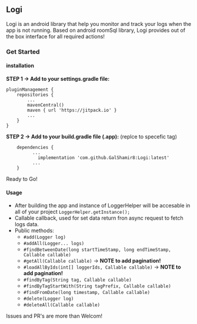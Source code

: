 ## Logi
Logi is an android library that help you monitor and track your logs when the app is not running.
Based on android roomSql library, Logi provides out of the box interface for all required actions!

### Get Started
#### installation

**STEP 1 -> Add to your settings.gradle file:**
```
pluginManagement {
    repositories {
        ...
        mavenCentral()
        maven { url 'https://jitpack.io' }
        ...
    }
}
```

**STEP 2 -> Add to your build.gradle file (.app):** (replce to specefic tag)
```
	dependencies {
          ...
	        implementation 'com.github.GalShamir8:Logi:latest'
          ...
	}
```
Ready to Go!

#### Usage

- After building the app and instance of LoggerHelper will be accesable in all of your project `LoggerHelper.getInstance();`
- Callable callback, used for set data return fron async request to fetch logs data.
- Public methods:
  - `#add(Logger log)`
  - `#addAll(Logger... logs)`
  - `#findBetweenDate(long startTimeStamp, long endTimeStamp, Callable callable)`
  - `#getAll(Callable callable)` -> **NOTE to add pagination!**
  - `#loadAllByIds(int[] loggerIds, Callable callable)` -> **NOTE to add pagination!**
  - `#findByTag(String tag, Callable callable)`
  - `#findByTagStartWith(String tagPrefix, Callable callable)`
  - `#findFromDate(long timestamp, Callable callable)`
  - `#delete(Logger log)`
  - `#deleteAll(Callable callable)`

Issues and PR's are more than Welcom!
